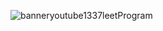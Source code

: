 
<!---
extendAnas/extendAnas is a ✨ special ✨ repository because its `README.md` (this file) appears on your GitHub profile.
You can click the Preview link to take a look at your changes.
--->

![banneryoutube1337leetProgram](https://github.com/user-attachments/assets/1907b6a9-b032-454b-b837-d2c318f8d921)
